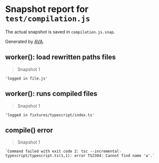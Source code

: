 # Snapshot report for `test/compilation.js`

The actual snapshot is saved in `compilation.js.snap`.

Generated by [AVA](https://avajs.dev).

## worker(): load rewritten paths files

> Snapshot 1

    'logged in file.js'

## worker(): runs compiled files

> Snapshot 1

    'logged in fixtures/typescript/index.ts'

## compile() error

> Snapshot 1

    `Command failed with exit code 2: tsc --incremental␊
    typescript/typescript.ts(1,1): error TS2304: Cannot find name 'a'.`
